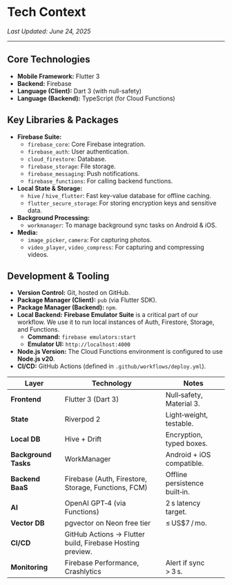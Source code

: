 # Tech Context

*Last Updated: June 24, 2025*

---

## Core Technologies

-   **Mobile Framework:** Flutter 3
-   **Backend:** Firebase
-   **Language (Client):** Dart 3 (with null-safety)
-   **Language (Backend):** TypeScript (for Cloud Functions)

## Key Libraries & Packages

-   **Firebase Suite:**
    -   `firebase_core`: Core Firebase integration.
    -   `firebase_auth`: User authentication.
    -   `cloud_firestore`: Database.
    -   `firebase_storage`: File storage.
    -   `firebase_messaging`: Push notifications.
    -   `firebase_functions`: For calling backend functions.
-   **Local State & Storage:**
    -   `hive` / `hive_flutter`: Fast key-value database for offline caching.
    -   `flutter_secure_storage`: For storing encryption keys and sensitive data.
-   **Background Processing:**
    -   `workmanager`: To manage background sync tasks on Android & iOS.
-   **Media:**
    -   `image_picker`, `camera`: For capturing photos.
    -   `video_player`, `video_compress`: For capturing and compressing videos.

## Development & Tooling

-   **Version Control:** Git, hosted on GitHub.
-   **Package Manager (Client):** `pub` (via Flutter SDK).
-   **Package Manager (Backend):** `npm`.
-   **Local Backend:** **Firebase Emulator Suite** is a critical part of our workflow. We use it to run local instances of Auth, Firestore, Storage, and Functions.
    -   **Command:** `firebase emulators:start`
    -   **Emulator UI:** `http://localhost:4000`
-   **Node.js Version:** The Cloud Functions environment is configured to use **Node.js v20**.
-   **CI/CD:** GitHub Actions (defined in `.github/workflows/deploy.yml`).

| Layer | Technology | Notes |
|-------|------------|-------|
| **Frontend** | Flutter 3 (Dart 3) | Null‑safety, Material 3.
| **State** | Riverpod 2 | Light‑weight, testable.
| **Local DB** | Hive + Drift | Encryption, typed boxes.
| **Background Tasks** | WorkManager | Android + iOS compatible.
| **Backend BaaS** | Firebase (Auth, Firestore, Storage, Functions, FCM) | Offline persistence built‑in.
| **AI** | OpenAI GPT‑4 (via Functions) | 2 s latency target.
| **Vector DB** | pgvector on Neon free tier | ≤ US$7 / mo.
| **CI/CD** | GitHub Actions → Flutter build, Firebase Hosting preview.
| **Monitoring** | Firebase Performance, Crashlytics | Alert if sync > 3 s.

